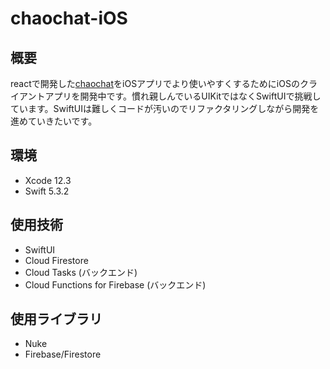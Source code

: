 # chaochat-iOS

## 概要 
reactで開発した[chaochat](https://chaochat.net)をiOSアプリでより使いやすくするためにiOSのクライアントアプリを開発中です。慣れ親しんでいるUIKitではなくSwiftUIで挑戦しています。SwiftUIは難しくコードが汚いのでリファクタリングしながら開発を進めていきたいです。

## 環境
- Xcode 12.3 
- Swift 5.3.2

## 使用技術
- SwiftUI 
- Cloud Firestore
- Cloud Tasks (バックエンド)
- Cloud Functions for Firebase (バックエンド)

## 使用ライブラリ
- Nuke 
- Firebase/Firestore

